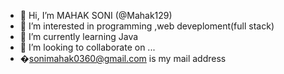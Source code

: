 - 👋 Hi, I’m MAHAK SONI (@Mahak129)
- 👀 I’m interested in programming ,web deveploment(full stack)
- 🌱 I’m currently learning Java 
- 💞️ I’m looking to collaborate on ...
- �sonimahak0360@gmail.com is my mail address 

<!---
Mahak129/Mahak129 is a ✨ special ✨ repository because its `README.md` (this file) appears on your GitHub profile.
You can click the Preview link to take a look at your changes.
--->
